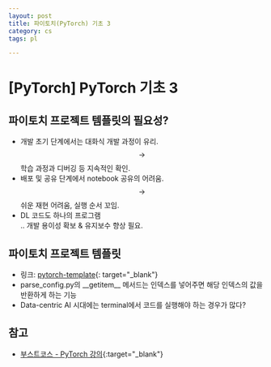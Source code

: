 ```yaml
---
layout: post
title: 파이토치(PyTorch) 기초 3
category: cs
tags: pl

---
```


# [PyTorch] PyTorch 기초 3

## 파이토치 프로젝트 템플릿의 필요성?
- 개발 초기 단계에서는 대화식 개발 과정이 유리. <br> $$\rightarrow$$ 학습 과정과 디버깅 등 지속적인 확인.
- 배포 및 공유 단계에서 notebook 공유의 어려움. <br> $$\rightarrow$$ 쉬운 재현 어려움, 실행 순서 꼬임.
- DL 코드도 하나의 프로그램 <br> .. 개발 용이성 확보 & 유지보수 향상 필요.

## 파이토치 프로젝트 템플릿
- 링크: [pytorch-template](https://github.com/victoresque/pytorch-template){: target="_blank"}
- parse_config.py의 \_\_getitem\_\_ 메서드는 인덱스를 넣어주면 해당 인덱스의 값을 반환하게 하는 기능
- Data-centric AI 시대에는 terminal에서 코드를 실행해야 하는 경우가 많다?

## 참고
- [부스트코스 - PyTorch 강의](https://www.boostcourse.org/ai213){:target="_blank"}
